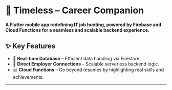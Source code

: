 # 🚀 Timeless – Career Companion

**A Flutter mobile app redefining IT job hunting, powered by Firebase and Cloud Functions for a seamless and scalable backend experience.**


## ✨ Key Features

- 🔔 **Real-time Database** – Efficient data handling via Firestore.
- 🤝 **Direct Employer Connections** – Scalable serverless backend logic.
- 📊 **Cloud Functions** – Go beyond resumes by highlighting real skills and achievements.

---